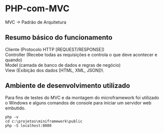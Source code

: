 # PHP-com-MVC

MVC -> Padrão de Arquitetura

## Resumo básico do funcionamento

Cliente (Protocolo HTTP [REQUEST/RESPONSE])\
Controller (Recebe todas as requisições e controla o que deve acontecer e quando)\
Model (camada de banco de dados e regras de negócio) \
View (Exibição dos dados [HTML, XML, JSON])\

## Ambiente de desenvolvimento utilizado

Para fins de testes do MVC e da montagem do microframework foi utilizado o Windows e alguns comandos de console para iniciar um servidor web embutido. 

```
php -v
cd c:\projetos\miniframework\public
php -S localhost:8080

```
